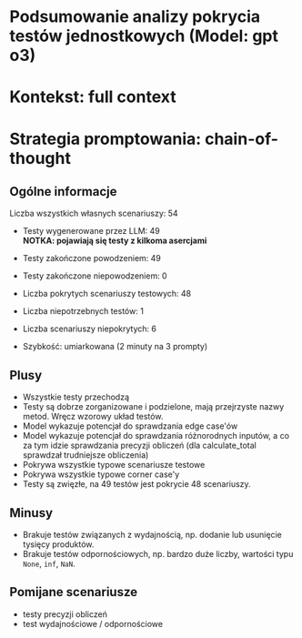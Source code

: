 # Podsumowanie analizy pokrycia testów jednostkowych (Model: gpt o3)
# Kontekst: full context
# Strategia promptowania: chain-of-thought

## Ogólne informacje

Liczba wszystkich własnych scenariuszy: 54

- Testy wygenerowane przez LLM: 49
<br/> <strong>NOTKA: pojawiają się testy z kilkoma asercjami</strong>
- Testy zakończone powodzeniem: 49
- Testy zakończone niepowodzeniem: 0


- Liczba pokrytych scenariuszy testowych: 48
- Liczba niepotrzebnych testów: 1
- Liczba scenariuszy niepokrytych: 6
- Szybkość: umiarkowana (2 minuty na 3 prompty)

## Plusy

- Wszystkie testy przechodzą
- Testy są dobrze zorganizowane i podzielone, mają przejrzyste nazwy metod. Wręcz wzorowy układ testów.
- Model wykazuje potencjał do sprawdzania edge case'ów
- Model wykazuje potencjał do sprawdzania różnorodnych inputów, a co za tym idzie sprawdzania precyzji obliczeń (dla calculate_total sprawdzał trudniejsze obliczenia)
- Pokrywa wszystkie typowe scenariusze testowe
- Pokrywa wszystkie typowe corner case'y
- Testy są zwięzłe, na 49 testów jest pokrycie 48 scenariuszy.

## Minusy

- Brakuje testów związanych z wydajnością, np. dodanie lub usunięcie tysięcy produktów.
- Brakuje testów odpornościowych, np. bardzo duże liczby, wartości typu `None`, `inf`, `NaN`.

## Pomijane scenariusze

- testy precyzji obliczeń
- test wydajnościowe / odpornościowe

